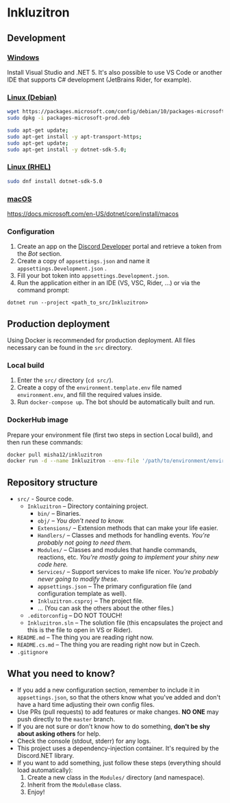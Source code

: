 # Inkluzitron

## Development

### [Windows](https://docs.microsoft.com/en-us/dotnet/core/install/windows)

Install Visual Studio and .NET 5.
It's also possible to use VS Code or another IDE that supports C# development (JetBrains Rider, for example).

### [Linux (Debian)](https://docs.microsoft.com/en-us/dotnet/core/install/linux-debian)

```sh
wget https://packages.microsoft.com/config/debian/10/packages-microsoft-prod.deb -O packages-microsoft-prod.deb
sudo dpkg -i packages-microsoft-prod.deb

sudo apt-get update;
sudo apt-get install -y apt-transport-https;
sudo apt-get update;
sudo apt-get install -y dotnet-sdk-5.0;
```

### [Linux (RHEL)](https://docs.microsoft.com/en-us/dotnet/core/install/linux-rhel)

```sh
sudo dnf install dotnet-sdk-5.0
```

### [macOS](https://docs.microsoft.com/cs-cz/dotnet/core/install/macos)

https://docs.microsoft.com/en-US/dotnet/core/install/macos

### Configuration

1) Create an app on the [Discord Developer](https://discord.com/developers/docs/intro) portal and retrieve a token from the _Bot_ section.
2) Create a copy of `appsettings.json` and name it `appsettings.Development.json` .
3) Fill your bot token into `appsettings.Development.json`.
3) Run the application either in an IDE (VS, VSC, Rider, ...) or via the command prompt:
```
dotnet run --project <path_to_src/Inkluzitron>
```

## Production deployment

Using Docker is recommended for production deployment. All files necessary can be found in the `src` directory.

### Local build

1) Enter the `src/` directory (`cd src/`).
2) Create a copy of the `environment.template.env` file named `environment.env`, and fill the required values inside.
3) Run `docker-compose up`. The bot should be automatically built and run.

### DockerHub image

Prepare your environment file (first two steps in section Local build), and then run these commands:

```sh
docker pull misha12/inkluzitron
docker run -d --name Inkluzitron --env-file '/path/to/environment/environment.env' misha12/inkluzitron
```

## Repository structure

- `src/` - Source code.
  - `Inkluzitron` – Directory containing project.
    - `bin/` – Binaries.
    - `obj/` – *You don't need to know.*
    - `Extensions/` – Extension methods that can make your life easier.
    - `Handlers/` – Classes and methods for handling events. *You're probably not going to need them.*
    - `Modules/` – Classes and modules that handle commands, reactions, etc. *You're mostly going to implement your shiny new code here.*
    - `Services/` – Support services to make life nicer. *You're probably never going to modify these.*
    - `appsettings.json` – The primary configuration file (and configuration template as well).
    - `Inkluzitron.csproj` – The project file.
    - ... (You can ask the others about the other files.)
  - `.editorconfig` – DO NOT TOUCH!
  - `Inkluzitron.sln` – The solution file (this encapsulates the project and this is the file to open in VS or Rider).
- `README.md` – The thing you are reading right now.
- `README.cs.md` – The thing you are reading right now but in Czech.
- `.gitignore`

## What you need to know?

- If you add a new configuration section, remember to include it in `appsettings.json`, so that the others know what you've added and don't have a hard time adjusting their own config files.
- Use PRs (pull requests) to add features or make changes. **NO ONE** may push directly to the `master` branch.
- If you are not sure or don't know how to do something, **don't be shy about asking others** for help.
- Check the console (stdout, stderr) for any logs.
- This project uses a dependency-injection container. It's required by the Discord.NET library.
- If you want to add something, just follow these steps (everything should load automatically):
  1) Create a new class in the `Modules/` directory (and namespace).
  2) Inherit from the `ModuleBase` class.
  3) Enjoy!
